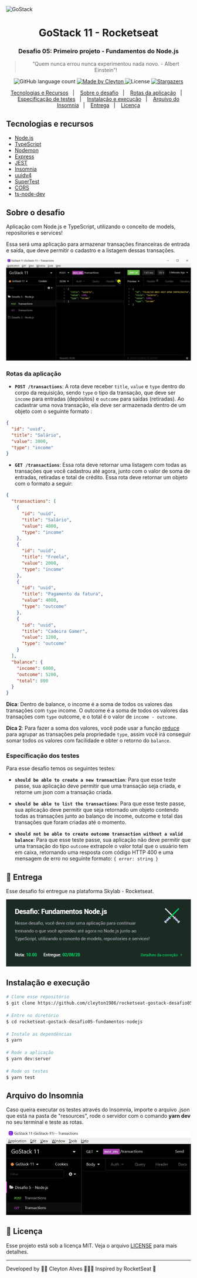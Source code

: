 <img alt="GoStack" src="https://storage.googleapis.com/golden-wind/bootcamp-gostack/header-desafios.png" />

<h1 align="center">
  GoStack 11 - Rocketseat
</h1>

<h3 align="center">
  Desafio 05: Primeiro projeto - Fundamentos do Node.js
</h3>

<blockquote align="center">“Quem nunca errou nunca experimentou nada novo. - Albert Einstein”!</blockquote>

<p align="center">

  <img alt="GitHub language count" src="https://img.shields.io/github/languages/count/cleyton1986/rocketseat-gostack-desafio05-fundamentos-nodejs?color=%2304D361">

  <a href="https://www.linkedin.com/in/cleytonalves">
    <img alt="Made by Cleyton" src="https://img.shields.io/badge/Made%20by-Cleyton_Alves-Alves%2304D361">
  </a>


  <img alt="License" src="https://img.shields.io/badge/license-MIT-%2304D361">

  <a href="https://github.com/cleyton1986/rocketseat-gostack-desafio05-fundamentos-nodejs/stargazers">
    <img alt="Stargazers" src="https://img.shields.io/github/stars/cleyton1986/rocketseat-gostack-desafio05-fundamentos-nodejs?style=social">
  </a>
</p>

<p align="center">
  <a href="#tecnologias-e-recursos">Tecnologias e Recursos</a>&nbsp;&nbsp;&nbsp;|&nbsp;&nbsp;&nbsp;
  <a href="#sobre-o-desafio">Sobre o desafio</a>&nbsp;&nbsp;&nbsp;|&nbsp;&nbsp;&nbsp;
    <a href="#rotas-da-aplicação">Rotas da aplicação</a>&nbsp;&nbsp;&nbsp;|&nbsp;&nbsp;&nbsp;
  <a href="#específicação-dos-testes">Especificação de testes</a>&nbsp;&nbsp;&nbsp;|&nbsp;&nbsp;&nbsp;
  <a href="#instalação-e-execução">Instalação e execução</a>&nbsp;&nbsp;&nbsp;|&nbsp;&nbsp;&nbsp;
  <a href="#arquivo-do-insomnia">Arquivo do Insomnia</a>&nbsp;&nbsp;&nbsp;|&nbsp;&nbsp;&nbsp;
  <a href="#calendar-entrega">Entrega</a>&nbsp;&nbsp;&nbsp;|&nbsp;&nbsp;&nbsp;
  <a href="#memo-licença">Licença</a>
</p>

## Tecnologias e recursos

- [Node.js](https://nodejs.org/)
- [TypeScript](https://www.typescriptlang.org/)
- [Nodemon](https://github.com/remy/nodemon)
- [Express](https://expressjs.com/)
- [JEST](https://github.com/facebook/jest)
- [Insomnia](https://insomnia.rest/)
- [uuidv4](https://github.com/thenativeweb/uuidv4/)
- [SuperTest](https://github.com/visionmedia/supertest)
- [CORS](https://github.com/expressjs/cors)
- [ts-node-dev](https://github.com/whitecolor/ts-node-dev#readme)

## Sobre o desafio

Aplicação com Node.js e TypeScript, utilizando o conceito de models, repositories e services!

Essa será uma aplicação para armazenar transações financeiras de entrada e saída, que deve permitir o cadastro e a listagem dessas transações.

<p align="center">
  <img  src="./assets/testInsomnia.gif">
</p>

### Rotas da aplicação

- **`POST /transactions`**: A rota deve receber `title`, `value` e `type` dentro do corpo da requisição, sendo `type` o tipo da transação, que deve ser `income` para entradas (depósitos) e `outcome` para saídas (retiradas). Ao cadastrar uma nova transação, ela deve ser armazenada dentro de um objeto com o seguinte formato :

```json
{
  "id": "uuid",
  "title": "Salário",
  "value": 3000,
  "type": "income"
}
```

- **`GET /transactions`**: Essa rota deve retornar uma listagem com todas as transações que você cadastrou até agora, junto com o valor de soma de entradas, retiradas e total de crédito. Essa rota deve retornar um objeto com o formato a seguir:

```json
{
  "transactions": [
    {
      "id": "uuid",
      "title": "Salário",
      "value": 4000,
      "type": "income"
    },
    {
      "id": "uuid",
      "title": "Freela",
      "value": 2000,
      "type": "income"
    },
    {
      "id": "uuid",
      "title": "Pagamento da fatura",
      "value": 4000,
      "type": "outcome"
    },
    {
      "id": "uuid",
      "title": "Cadeira Gamer",
      "value": 1200,
      "type": "outcome"
    }
  ],
  "balance": {
    "income": 6000,
    "outcome": 5200,
    "total": 800
  }
}
```

**Dica**: Dentro de balance, o income é a soma de todos os valores das transações com `type` income. O outcome é a soma de todos os valores das transações com `type` outcome, e o total é o valor de `income - outcome`.

**Dica 2**: Para fazer a soma dos valores, você pode usar a função [reduce](https://developer.mozilla.org/pt-BR/docs/Web/JavaScript/Reference/Global_Objects/Array/reduce) para agrupar as transações pela propriedade `type`, assim você irá conseguir somar todos os valores com facilidade e obter o retorno do `balance`.


### Específicação dos testes

Para esse desafio temos os seguintes testes:

- **`should be able to create a new transaction`**: Para que esse teste passe, sua aplicação deve permitir que uma transação seja criada, e retorne um json com a transação criada.

- **`should be able to list the transactions`**: Para que esse teste passe, sua aplicação deve permitir que seja retornado um objeto contendo todas as transações junto ao balanço de income, outcome e total das transações que foram criadas até o momento.

- **`should not be able to create outcome transaction without a valid balance`**: Para que esse teste passe, sua aplicação não deve permitir que uma transação do tipo `outcome` extrapole o valor total que o usuário tem em caixa, retornando uma resposta com código HTTP 400 e uma mensagem de erro no seguinte formato: `{ error: string }`


## :calendar: Entrega

Esse desafio foi entregue na plataforma Skylab - Rocketseat.

<p align="center">
  <img  src="./assets/resultTest.PNG">
</p>

## Instalação e execução

```bash
# Clone esse repositório
$ git clone https://github.com/cleyton1986/rocketseat-gostack-desafio05-fundamentos-nodejs

# Entre no diretório
$ cd rocketseat-gostack-desafio05-fundamentos-nodejs

# Instale as dependências
$ yarn

# Rode a aplicação
$ yarn dev:server

# Rode os testes
$ yarn test
```

## Arquivo do Insomnia
Caso queira executar os testes através do Insomnia, importe o arquivo .json que está na pasta de "resources", rode o servidor com o comando **yarn dev** no seu terminal e teste as rotas.

<p align="center">
  <img  src="./assets/Insomnia.PNG">
</p>

## :memo: Licença

Esse projeto está sob a licença MIT. Veja o arquivo [LICENSE](LICENSE) para mais detalhes.

---

Developed by 🖖🏽 Cleyton Alves 👨🏽‍💻 Inspired by RocketSeat 🚀
